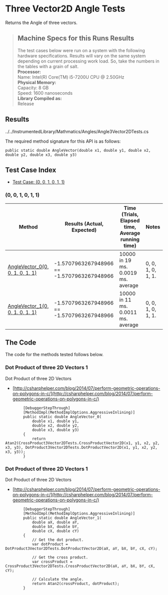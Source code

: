 # Three Vector2D Angle Tests

Returns the Angle of three vectors.

> ## Machine Specs for this Runs Results
> The test cases below were run on a system with the following hardware specifications. Results will vary on the same system depending on current processing work load. So, take the numbers in the tables with a grain of salt.  
> **Processor:**  
> Name: Intel(R) Core(TM) i5-7200U CPU @ 2.50GHz  
  > **Physical Memory:**  
> Capacity: 8 GB  
> Speed: 1600 nanoseconds  
  > **Library Compiled as:**  
> Release  

## Results

../../InstrumentedLibrary/Mathmatics/Angles/Angle3Vector2DTests.cs

The required method signature for this API is as follows:

```CSharp
public static double AngleVector(double x1, double y1, double x2, double y2, double x3, double y3)
```

## Test Case Index

- [Test Case: (0, 0, 1, 0, 1, 1)](#0,-0,-1,-0,-1,-1)

### (0, 0, 1, 0, 1, 1)

| Method | Results (Actual, Expected) | Time (Trials, Elapsed time, Average running time) | Notes |
|---|---|---|---|
| [AngleVector_0(0, 0, 1, 0, 1, 1)](#Dot-Product-of-three-2D-Vectors-1) | -1.5707963267948966 == -1.5707963267948966 | 10000 in 19 ms. 0.0019 ms. average | 0, 0, 1, 0, 1, 1. |
| [AngleVector_1(0, 0, 1, 0, 1, 1)](#Dot-Product-of-three-2D-Vectors-1) | -1.5707963267948966 == -1.5707963267948966 | 10000 in 11 ms. 0.0011 ms. average | 0, 0, 1, 0, 1, 1. |

## The Code

The code for the methods tested follows below.

### Dot Product of three 2D Vectors 1

Dot Product of three 2D Vectors  
- [http://csharphelper.com/blog/2014/07/perform-geometric-operations-on-polygons-in-c/](http://csharphelper.com/blog/2014/07/perform-geometric-operations-on-polygons-in-c/)

```CSharp
        [DebuggerStepThrough]
        [MethodImpl(MethodImplOptions.AggressiveInlining)]
        public static double AngleVector_0(
            double x1, double y1,
            double x2, double y2,
            double x3, double y3)
        {
            return Atan2(CrossProduct3Vector2DTests.CrossProductVector2D(x1, y1, x2, y2, x3, y3), DotProduct3Vector2DTests.DotProductVector2D(x1, y1, x2, y2, x3, y3));
        }
```

### Dot Product of three 2D Vectors 1

Dot Product of three 2D Vectors  
- [http://csharphelper.com/blog/2014/07/perform-geometric-operations-on-polygons-in-c/](http://csharphelper.com/blog/2014/07/perform-geometric-operations-on-polygons-in-c/)

```CSharp
        [DebuggerStepThrough]
        [MethodImpl(MethodImplOptions.AggressiveInlining)]
        public static double AngleVector_1(
            double aX, double aY,
            double bX, double bY,
            double cX, double cY)
        {
            // Get the dot product.
            var dotProduct = DotProduct3Vector2DTests.DotProductVector2D(aX, aY, bX, bY, cX, cY);

            // Get the cross product.
            var crossProduct = CrossProduct3Vector2DTests.CrossProductVector2D(aX, aY, bX, bY, cX, cY);

            // Calculate the angle.
            return Atan2(crossProduct, dotProduct);
        }
```

